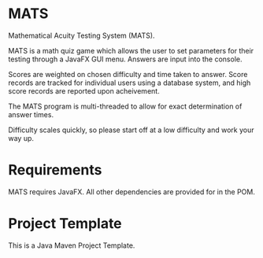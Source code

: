 # MATS

Mathematical Acuity Testing System (MATS).

MATS is a math quiz game which allows the user to set parameters for their testing through a JavaFX GUI menu. Answers are input into the console.

Scores are weighted on chosen difficulty and time taken to answer. Score records are tracked for individual users using a database system, and high score records are reported upon acheivement.

The MATS program is multi-threaded to allow for exact determination of answer times.

Difficulty scales quickly, so please start off at a low difficulty and work your way up.

# Requirements

MATS requires JavaFX. All other dependencies are provided for in the POM.

# Project Template

This is a Java Maven Project Template.
